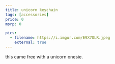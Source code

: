 ```yaml
---
title: unicorn keychain
tags: [accessories]
price: 0
msrp: 0

pics:
  - filename: https://i.imgur.com/E9X7OLR.jpeg
    external: true
---
```


this came free with a unicorn onesie.
